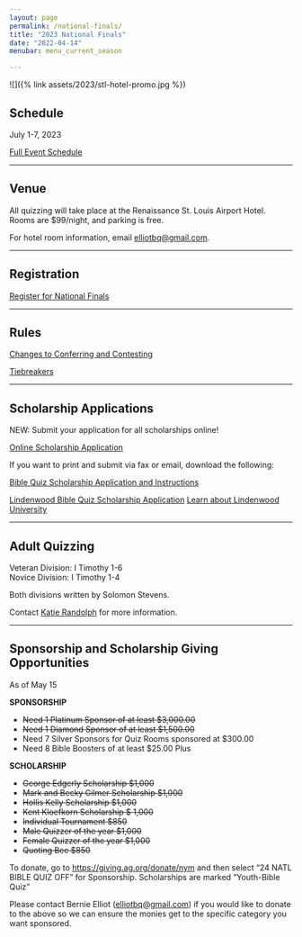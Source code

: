 ```yaml
---
layout: page
permalink: /national-finals/
title: "2023 National Finals"
date: "2022-04-14"
menubar: menu_current_season

---
```


![]({% link assets/2023/stl-hotel-promo.jpg %})


## Schedule

July 1-7, 2023

<a href="{% link _pages/national-finals-schedule.md %}" class="button is-primary">Full Event Schedule</a>

---

## Venue

All quizzing will take place at the Renaissance St. Louis Airport Hotel. Rooms are $99/night, and parking is free.

For hotel room information, email <elliotbq@gmail.com>.

<!-- <a href="https://www.marriott.com/events/start.mi?id=1683745765249&key=GRP" class="button is-primary">Hotel Reservation Link</a> -->

---

## Registration

<a href="https://brushfire.com/agusa/NBQ/551064" class="button is-primary">Register for National Finals</a>


---

## Rules

<a href="{% link _pages/contesting-changes.md %}" class="button is-primary">Changes to Conferring and Contesting</a>

<a href="{% link assets/2023/2023 National Finals Tie Breaker Rules.pdf %}" class="button is-primary">Tiebreakers</a>

---

## Scholarship Applications

NEW: Submit your application for all scholarships online!

<a href="https://forms.gle/ty7uPszGL43CqAue7" class="button is-primary">Online Scholarship Application</a>

If you want to print and submit via fax or email, download the following:

<a href="{% link assets/2023/Scholarship-National-Finals.docx %}" class="button is-primary">Bible Quiz Scholarship Application and Instructions</a>

<a href="{% link assets/2023/Scholarship-Nationals-Lindenwood.docx %}" class="button is-primary">Lindenwood Bible Quiz Scholarship Application</a> <a href="{% link assets/2023/Scholarship-Nationals-Lindenwood-Info.pdf %}" class="button is-primary">Learn about Lindenwood University</a>

---

## Adult Quizzing

Veteran Division: I Timothy 1-6  
Novice Division: I Timothy 1-4

Both divisions written by Solomon Stevens.

Contact [Katie Randolph](mailto:kaitlyn.randolph@gmail.com) for more information.

---

## Sponsorship and Scholarship Giving Opportunities

As of May 15

**SPONSORSHIP**

- ~~Need 1 Platinum Sponsor of at least $3,000.00~~ 
- ~~Need 1 Diamond Sponsor of at least $1,500.00~~
- Need 7 Silver Sponsors for Quiz Rooms sponsored at $300.00 
- Need 8 Bible Boosters of at least $25.00 Plus 

**SCHOLARSHIP**

- ~~George Edgerly Scholarship $1,000~~
- ~~Mark and Becky Gilmer Scholarship $1,000~~
- ~~Hollis Kelly Scholarship $1,000~~
- ~~Kent Kloefkorn Scholarship $ 1,000~~
- ~~Individual Tournament $850~~
- ~~Male Quizzer of the year $1,000~~
- ~~Female Quizzer of the year $1,000~~
- ~~Quoting Bee $850~~

To donate, go to <https://giving.ag.org/donate/nym> and then select “24 NATL BIBLE QUIZ OFF” for Sponsorship. Scholarships are marked “Youth-Bible Quiz”

Please contact Bernie Elliot ([elliotbq@gmail.com](mailto:elliotbq@gmail.com)) if you would like to donate to the above so we can ensure the monies get to the specific category you want sponsored.
